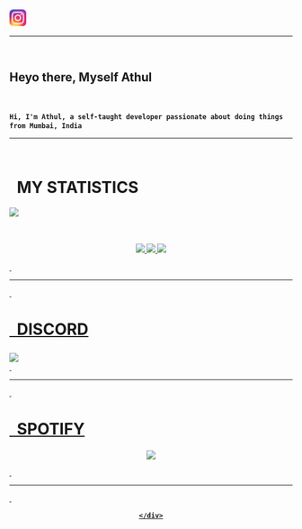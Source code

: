 <!--Cover page of github.com/WEBXTheDev-->

  &nbsp;
  
  <a href="https://instagram.com/_itz_athul/"><img src="./images/instagram.webp" width="30px"/></a>

  <hr>

  &nbsp;

<h2> Heyo there, Myself <strong>Athul</h2>
&nbsp;

    Hi, I'm Athul, a self-taught developer passionate about doing things from Mumbai, India
    
<hr>&nbsp;

# &nbsp; MY STATISTICS

![](https://visitor-badge.glitch.me/badge?page_id=VolcanoGunshot.VolcanoGunshot)

&nbsp;
  <p align="center">
    <a href="https://github.com/VolcanoGunshot?tab=repositories">
        <img src="https://github-readme-stats.vercel.app/api?username=VolcanoGunshot&hide=0,prs&count_private=true&show_owner=false&show_icons=true&bg_color=0d1117&title_color=ffffff&text_color=ffffff&icon_color=FF0000&hide_border=true/" />
    </a>
    <a href="https://github.com/VolcanoGunshot?tab=repositories">
        <img src="https://github-readme-stats.vercel.app/api/top-langs/?username=VolcanoGunshot&layout=compact&card_width=445&bg_color=0d1117&title_color=ffffff&text_color=ffffff&icon_color=FF4D4D&hide_border=true/" />
    </a>
    <a href="https://github.com/VolcanoGunshot?tab=repositories">
        <img src="https://github-readme-streak-stats.herokuapp.com?user=VolcanoGunshot&hide_border=true&background=0D1117&currStreakLabel=FF0000&sideLabels=FFFFFF&currStreakNum=FFFFFF&dates=FFFFFF&sideNums=FFFFFF&fire=FF0000&ring=FF2626&stroke=FFFFFF)](https://git.io/streak-stats" />


&nbsp;<hr>&nbsp;

# &nbsp; DISCORD
  
  <a href="https://discord.gg/bothub"><img align="middle" src="https://discord.c99.nl/widget/theme-4/894341012917477467.png">      
  &nbsp;<hr>&nbsp;
      
# &nbsp; SPOTIFY

<p align="center">    
<img align="center" src="https://spotify-recently-played-readme.vercel.app/api?user=31ql6qtaeo3p54qs4hx5b6hfpxj4&count=2">
    
  &nbsp;

  <hr>
  &nbsp;

<div align="center">

  
    </div>
